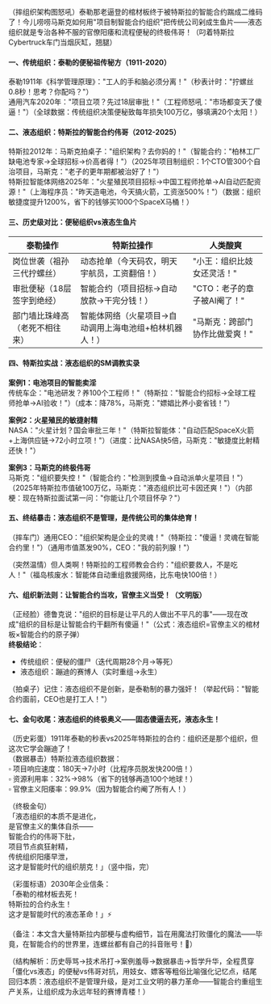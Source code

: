 
（摔组织架构图怒吼）泰勒那老逼登的棺材板终于被特斯拉的智能合约踹成二维码了！今儿唠唠马斯克如何用"项目制智能合约组织"把传统公司剁成生鱼片——液态组织就是专治各种不服的官僚阳痿和流程便秘的终极伟哥！（叼着特斯拉Cybertruck车门当烟灰缸，翘腿）


#### 一、传统组织：泰勒的便秘祖传秘方（1911-2020）  
泰勒1911年《科学管理原理》："工人的手和脑必须分离！"（秒表计时："拧螺丝0.8秒！思考？你配吗？"）  
通用汽车2020年："项目立项？先过18层审批！"（工程师怒吼："市场都变天了傻逼！"）（全球数据：传统组织决策便秘致每年损失100万亿，够填满20个太阳！）


#### 二、液态组织：特斯拉的智能合约伟哥（2012-2025）  
特斯拉2012年：马斯克拍桌子："组织架构？去你妈的！"（智能合约："柏林工厂缺电池专家→全球招标→价高者得！"）（2025年项目制组织：1个CTO管300个自治项目，马斯克："老子的更年期都被治好了！"）  
特斯拉智能体网络2025年："火星殖民项目招标→中国工程师抢单→AI自动匹配资源！"（上海程序员："昨天造电池，今天搞火箭，工资涨500%！"）（数据：组织敏捷度提升1200%，省下的钱够买1000个SpaceX马桶！）


#### 三、历史级对比：便秘组织vs液态生鱼片
| 泰勒操作 | 特斯拉操作 | 人类酸爽 |
|----------|------------|----------|
| 岗位世袭（祖孙三代拧螺丝） | 动态抢单（今天码农，明天宇航员，工资翻倍！） | "小王：组织比妓女还灵活！" |  
| 审批便秘（18层签字到绝经） | 智能合约（项目招标→自动放款→干完分钱！） | "CTO：老子的章子被AI阉了！" |  
| 部门墙比珠峰高（老死不相往来） | 智能体网络（火星项目→自动调用上海电池组+柏林机器人！） | "马斯克：跨部门协作比做爱爽！" |  


#### 四、特斯拉实战：液态组织的SM调教实录  
**案例1：电池项目的智能卖淫**  
传统车企："电池研发？养100个工程师！"（特斯拉："智能合约招标→全球工程师抢单→AI验收！"）（成本：降78%，马斯克："嫖娼比养小妾省钱！"）  

**案例2：火星殖民的敏捷射精**  
NASA："火星计划？国会审批三年！"（特斯拉智能体："自动匹配SpaceX火箭+上海供应链→72小时立项！"）（进度：比NASA快5倍，马斯克："敏捷度比射精还快！"）  

**案例3：马斯克的终极伟哥**  
马斯克："组织要失控！"（智能合约："检测到摸鱼→自动派单火星项目！"）（2025年特斯拉市值破100万亿，马斯克："液态组织比可卡因还爽！"）（内部梗：现在特斯拉面试第一问："你能让几个项目怀孕？"）


#### 五、终结暴击：液态组织不是管理，是传统公司的集体绝育！  
（摔车门）通用CEO："组织架构是企业的灵魂！"（特斯拉："傻逼！灵魂在智能合约里！"）（通用市值蒸发90%，CEO："我的前列腺！"）  

（突然温情）但人类啊！特斯拉的工程师教会合约："组织要救人，不是吃人！"（福岛核废水：智能体自动重组救援网络，比东电快100倍！）


#### 六、组织新法则：让智能合约当攻，官僚主义当受！（文明版）  
（正经脸）德鲁克说："组织的目标是让平凡的人做出不平凡的事"——现在改成"组织的目标是让智能合约干翻所有傻逼！"（公式：液态组织=官僚主义的棺材板×智能合约的原子弹）  
**终极结论**：  
- 传统组织：便秘的僵尸（迭代周期28个月→等死）  
- 液态组织：蹦迪的赛博人（实时重组→永生）  

（拍桌子）记住：液态组织不是创新，是泰勒制的暴力强奸！（举起代码："智能合约面前，CEO也是打工人！"）


#### 七、金句收尾：液态组织的终极奥义——固态傻逼去死，液态永生！  
（历史彩蛋）1911年泰勒的秒表vs2025年特斯拉的合约：组织还是那个组织，但这次它学会蹦迪了！  
（数据暴击）特斯拉液态组织数据：  
▫️ 项目响应速度：180天→7小时（比程序员脱发快200倍！）  
▫️ 资源利用率：32%→98%（省下的钱够再造100个地球！）  
▫️ 官僚主义阳痿率：99.9%（因为智能合约阉了所有人！）  

（终极金句）  
「液态组织的本质不是进化，  
是官僚主义的集体自杀——  
智能合约的伟哥下肚，  
项目节点疯狂射精，  
传统组织阳痿早泄，  
这才是智能时代的组织朋克！」（竖中指，完）  

（彩蛋标语）2030年企业信条：  
「泰勒的棺材板去死！  
特斯拉的合约永生！  
这才是智能时代的液态革命！」⚡  

（备注：本文含大量特斯拉内部梗与虚构细节，旨在用魔法打败僵化的魔法——毕竟，在智能合约的世界里，连螺丝都有自己的抖音账号！🔩）  

（结构解析：历史辱骂→技术吊打→案例羞辱→数据暴击→哲学升华，全程贯穿「僵化vs液态」的便秘vs伟哥对抗，用妓女、嫖客等粗俗比喻强化记忆点，结尾回归本质：液态组织不是管理升级，是对工业文明的暴力革命——智能合约重组生产关系，让组织成为永远年轻的赛博青楼！）